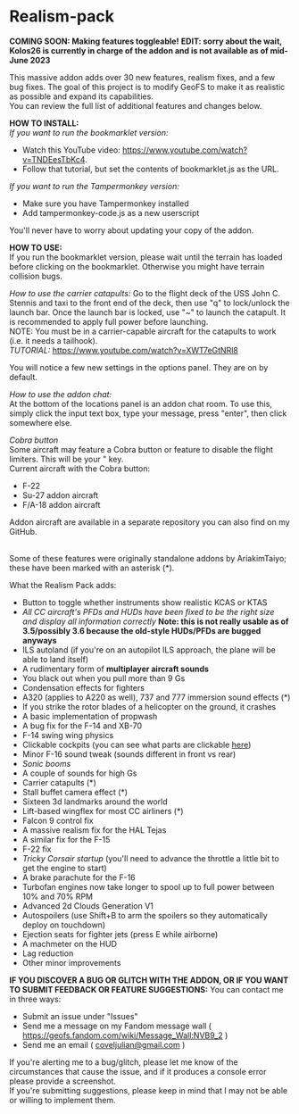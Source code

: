 # Realism-pack
**COMING SOON: Making features toggleable!**
**EDIT: sorry about the wait, Kolos26 is currently in charge of the addon and is not available as of mid-June 2023**

This massive addon adds over 30 new features, realism fixes, and a few bug fixes. The goal of this project is to modify GeoFS to make it as realistic as possible and expand its capabilities.</br>
You can review the full list of additional features and changes below.


**HOW TO INSTALL:**</br>
*If you want to run the bookmarklet version:*
- Watch this YouTube video: https://www.youtube.com/watch?v=TNDEesTbKc4.
- Follow that tutorial, but set the contents of bookmarklet.js as the URL.

*If you want to run the Tampermonkey version:*
- Make sure you have Tampermonkey installed
- Add tampermonkey-code.js as a new userscript

You'll never have to worry about updating your copy of the addon.

**HOW TO USE:**</br>
If you run the bookmarklet version, please wait until the terrain has loaded before clicking on the bookmarklet. Otherwise you might have terrain collision bugs.</br>

*How to use the carrier catapults:*
Go to the flight deck of the USS John C. Stennis and taxi to the front end of the deck, then use "q" to lock/unlock the launch bar. Once the launch bar is locked, use "~" to launch the catapult. It is recommended to apply full power before launching. </br>
NOTE: You must be in a carrier-capable aircraft for the catapults to work (i.e. it needs a tailhook). </br>
*TUTORIAL:* https://www.youtube.com/watch?v=XWT7eGtNRl8 </br>

You will notice a few new settings in the options panel. They are on by default.</br>

*How to use the addon chat:*</br>
At the bottom of the locations panel is an addon chat room. To use this, simply click the input text box, type your message, press "enter", then click somewhere else.

*Cobra button*</br>
Some aircraft may feature a Cobra button or feature to disable the flight limiters. This will be your " key.</br>
Current aircraft with the Cobra button:</br>
- F-22
- Su-27 addon aircraft
- F/A-18 addon aircraft</br>

Addon aircraft are available in a separate repository you can also find on my GitHub.</br>
</br>

Some of these features were originally standalone addons by AriakimTaiyo; these have been marked with an asterisk (*).

What the Realism Pack adds:

- Button to toggle whether instruments show realistic KCAS or KTAS
- *All CC aircraft's PFDs and HUDs have been fixed to be the right size and display all information correctly*
  **Note: this is not really usable as of 3.5/possibly 3.6 because the old-style HUDs/PFDs are bugged anyways**
- ILS autoland (if you're on an autopilot ILS approach, the plane will be able to land itself)
- A rudimentary form of **multiplayer aircraft sounds**
- You black out when you pull more than 9 Gs
- Condensation effects for fighters
- A320 (applies to A220 as well), 737 and 777 immersion sound effects (*)
- If you strike the rotor blades of a helicopter on the ground, it crashes
- A basic implementation of propwash
- A bug fix for the F-14 and XB-70
- F-14 swing wing physics
- Clickable cockpits (you can see what parts are clickable <a href="https://github.com/NVB9ALT/GeoFS-Clickable-Cockpits/blob/main/README.md">here</a>)
- Minor F-16 sound tweak (sounds different in front vs rear)
- *Sonic booms*
- A couple of sounds for high Gs
- Carrier catapults (*)
- Stall buffet camera effect (*)
- Sixteen 3d landmarks around the world
- Lift-based wingflex for most CC airliners (*)
- Falcon 9 control fix
- A massive realism fix for the HAL Tejas
- A similar fix for the F-15
- F-22 fix
- *Tricky Corsair startup* (you'll need to advance the throttle a little bit to get the engine to start)
- A brake parachute for the F-16
- Turbofan engines now take longer to spool up to full power between 10% and 70% RPM
- Advanced 2d Clouds Generation V1
- Autospoilers (use Shift+B to arm the spoilers so they automatically deploy on touchdown)
- Ejection seats for fighter jets (press E while airborne)
- A machmeter on the HUD
- Lag reduction
- Other minor improvements

**IF YOU DISCOVER A BUG OR GLITCH WITH THE ADDON, OR IF YOU WANT TO SUBMIT FEEDBACK OR FEATURE SUGGESTIONS:**
You can contact me in three ways:
- Submit an issue under "Issues"
- Send me a message on my Fandom message wall ( https://geofs.fandom.com/wiki/Message_Wall:NVB9_2 )
- Send me an email ( coveljulian@gmail.com )

If you're alerting me to a bug/glitch, please let me know of the circumstances that cause the issue, and if it produces a console error please provide a screenshot.</br>
If you're submitting suggestions, please keep in mind that I may not be able or willing to implement them.
